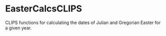 EasterCalcsCLIPS
================

CLIPS functions for calculating the dates of Julian and Gregorian Easter for a given year.
